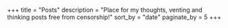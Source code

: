 +++
title = "Posts"
description = "Place for my thoughts, venting and thinking posts free from censorship!"
sort_by = "date"
paginate_by = 5
+++
